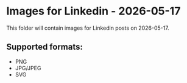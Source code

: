 # Images for Linkedin - 2026-05-17

This folder will contain images for Linkedin posts on 2026-05-17.

## Supported formats:
- PNG
- JPG/JPEG
- SVG
